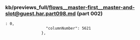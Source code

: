 ### kb/previews_full/flows__master-first__master-and-slot@guest.har.part098.md (part 002)

```md
: 0,
                  "columnNumber": 5621
                },
      
```

```
